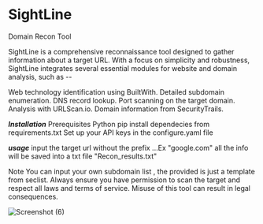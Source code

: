 # SightLine

Domain Recon Tool

SightLine is a comprehensive reconnaissance tool designed to gather information about a target URL. With a focus on simplicity and robustness, SightLine integrates several essential modules for website and domain analysis, such as --

Web technology identification using BuiltWith.
Detailed subdomain enumeration.
DNS record lookup.
Port scanning on the target domain.
Analysis with URLScan.io.
Domain information from SecurityTrails.

***Installation***
Prerequisites
Python
pip install dependecies from requirements.txt
Set up your API keys in the configure.yaml file


***usage***
input the target url without the prefix ...Ex "google.com"
all the info will be saved into a txt file "Recon_results.txt"

Note
You can input your own subdomain list , the provided is just a template from seclist.
Always ensure you have permission to scan the target and respect all laws and terms of service. Misuse of this tool can result in legal consequences.

![Screenshot (6)](https://github.com/lokey481/SightLine/assets/122303191/b44a7665-fd53-4a75-bb0c-cc7267968d6f)
